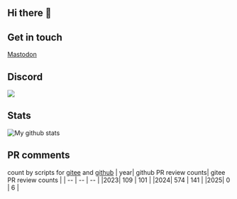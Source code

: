 ## Hi there 👋

<!--
**pkking/pkking** is a ✨ _special_ ✨ repository because its `README.md` (this file) appears on your GitHub profile.

Here are some ideas to get you started:

- 🔭 I’m currently working on ...
- 🌱 I’m currently learning ...
- 👯 I’m looking to collaborate on ...
- 🤔 I’m looking for help with ...
- 💬 Ask me about ...
- 📫 How to reach me: ...
- 😄 Pronouns: ...
- ⚡ Fun fact: ...
-->

## Get in touch
<a rel="me" href="https://fosstodon.org/@pkking">Mastodon</a>

## Discord
![](https://dcbadge.limes.pink/api/shield/1072349424061255690)

## Stats
![My github stats](https://github-readme-stats.vercel.app/api?username=pkking)

## PR comments
count by scripts for [gitee](https://github.com/pkking/pkking/blob/main/gitee_stats.py) and [github](https://github.com/pkking/pkking/blob/main/github_stats.py)
| year| github PR review counts| gitee PR review counts |
| -- | -- | -- |
|2023| 109 | 101 |
|2024| 574 | 141 |
|2025| 0 | 6 |
